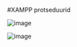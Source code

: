 #XAMPP protseduurid

![image](https://github.com/user-attachments/assets/bb4bb190-0112-45fc-a751-d62735318ffe)

![image](https://github.com/user-attachments/assets/9fa593fb-34e0-4b5c-bf04-986a92a47fab)
